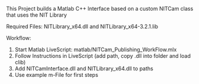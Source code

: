 This Project builds a Matlab C++ Interface based on a custom NITCam class that uses the NIT Library

Required Files:
NITLibrary_x64.dll and
NITLibrary_x64-3.2.1.lib

Workflow:
1. Start Matlab LiveScript: matlab/NITCam_Publishing_WorkFlow.mlx
2. Follow Instructions in LiveScript (add path, copy .dll into folder and load clib)
3. Add NITCamInterface.dll and NITLibrary_x64.dll to paths
4. Use example m-File for first steps 

